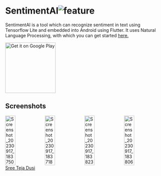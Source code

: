 # SentimentAI![feature](https://github.com/sreetejadusi/sentimentAI/assets/67823025/fe929546-8617-492d-bcae-6798182de4f7)

SentimentAI is a tool which can recognize sentiment in text using Tensorflow Lite and embedded into Android using Flutter. It uses Natural Language Processing, with which you can get started <a href="https://blog.sreeteja.dev/sentiment-analysis">here.</a>

<script src="https://platform.linkedin.com/badges/js/profile.js" async defer type="text/javascript"></script>

<a href='https://play.google.com/store/apps/details?id=com.sreetejadusi.sentimentai&pcampaignid=pcampaignidMKT-Other-global-all-co-prtnr-py-PartBadge-Mar2515-1'><img
                    style="width: 160px;" alt='Get it on Google Play'
                    src='https://play.google.com/intl/en_us/badges/static/images/badges/en_badge_web_generic.png' /></a>

<h2>Screenshots</h2>

<div style="display: flex;">
    <img src="https://github.com/sreetejadusi/sentimentAI/assets/67823025/65b068ab-217a-4f8e-8bb8-3da5567e613d" style="width: 25%;" alt="Screenshot_20230917_183750">
    <img src="https://github.com/sreetejadusi/sentimentAI/assets/67823025/390ad7aa-6335-437f-899a-7d0f86d4b063" style="width: 25%;" alt="Screenshot_20230917_183718">
    <img src="https://github.com/sreetejadusi/sentimentAI/assets/67823025/142d0621-b196-48ed-b2c4-5092e32f7db8" style="width: 25%;" alt="Screenshot_20230917_183823">
    <img src="https://github.com/sreetejadusi/sentimentAI/assets/67823025/1b633611-3e64-4f13-90aa-8c1f5e2164bc" style="width: 25%;" alt="Screenshot_20230917_183806">
</div>

<div class="badge-base LI-profile-badge" data-locale="en_US" data-size="medium" data-theme="dark" data-type="VERTICAL" data-vanity="sreetejadusi" data-version="v1"><a class="badge-base__link LI-simple-link" href="https://in.linkedin.com/in/sreetejadusi?trk=profile-badge">Sree Teja Dusi</a></div>
              
